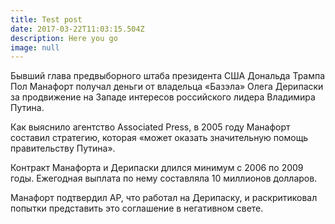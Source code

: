 ```yaml
---
title: Test post
date: 2017-03-22T11:03:15.504Z
description: Here you go
image: null
---
```


Бывший глава предвыборного штаба президента США Дональда Трампа Пол Манафорт получал деньги от владельца «Базэла» Олега Дерипаски за продвижение на Западе интересов российского лидера Владимира Путина.

Как выяснило агентство Associated Press, в 2005 году Манафорт составил стратегию, которая «может оказать значительную помощь правительству Путина».

Контракт Манафорта и Дерипаски длился минимум с 2006 по 2009 годы. Ежегодная выплата по нему составляла 10 миллионов долларов.

Манафорт подтвердил AP, что работал на Дерипаску, и раскритиковал попытки представить это соглашение в негативном свете.